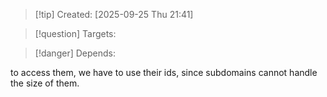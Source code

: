
>[!tip] Created: [2025-09-25 Thu 21:41]

>[!question] Targets: 

>[!danger] Depends: 

to access them, we have to use their ids, since subdomains cannot handle the size of them.